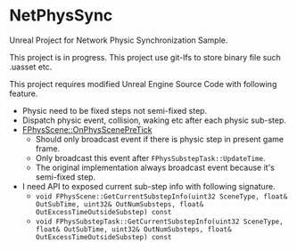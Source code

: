 
# NetPhysSync
Unreal Project for Network Physic Synchronization Sample.

This project is in progress. This project use git-lfs to store binary file such .uasset etc.

This project requires modified Unreal Engine Source Code with following feature.
 - Physic need to be fixed steps not semi-fixed step.
 - Dispatch physic event, collision, waking etc after each physic sub-step.
 - [FPhysScene::OnPhysScenePreTick](http://api.unrealengine.com/INT/API/Runtime/Engine/FPhysScene/OnPhysScenePreTick/index.html) 
	 - Should only broadcast event if there is physic step in present game frame. 
	 - Only broadcast this event after `FPhysSubstepTask::UpdateTime`. 
	 - The original implementation always broadcast event because it's semi-fixed step.
 - I need API to exposed current sub-step info with following signature. 
	 - `void FPhysScene::GetCurrentSubstepInfo(uint32 SceneType, float& OutSubTime, uint32& OutNumSubsteps, float& OutExcessTimeOutsideSubstep) const`
	 - `void FPhysSubstepTask::GetCurrentSubstepInfo(uint32 SceneType, float& OutSubTime, uint32& OutNumSubsteps, float& OutExcessTimeOutsideSubstep) const`
